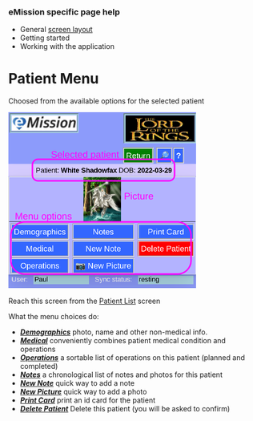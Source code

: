 ### eMission specific page help
* General [screen layout](GeneralLayout.md)
* Getting started
* Working with the application

# Patient Menu

Choosed from the available options for the selected patient

![](../images/PatientMenu.png)

Reach this screen from the [Patient List](AllPatients.md) screen

What the menu choices do:
* [*__Demographics__*](PatientDemographics.md) photo, name and other non-medical info.
* [*__Medical__*](PatientMedical.md) conveniently combines patient medical condition and operations
* [*__Operations__*](OperationList.md) a sortable list of operations on this patient (planned and completed)
* [*__Notes__*](NoteList.md) a chronological list of notes and photos for this patient
* [*__New Note__*](NoteNew.md) quick way to add a note
* [*__New Picture__*](PhotoNew.md) quick way to add a photo
* [*__Print Card__*](PrintCard.md) print an id card for the patient
* [*__Delete Patient__*](DeletePatient.md) Delete this patient (you will be asked to confirm)
